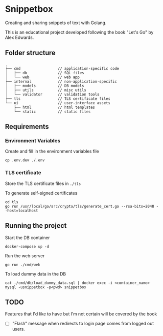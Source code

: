 # Snippetbox
Creating and sharing snippets of text with Golang.

This is an educational project developed following the book "Let's Go" by Alex Edwards.

## Folder structure
```
.
├── cmd                 // application-specific code
│   ├── db              // SQL files
│   └── web             // web app
├── internal            // non-application-specific
│   ├── models          // DB models
│   ├── utils           // misc utils
│   └── validator       // validation tools
├── tls                 // TLS certificate files
└── ui                  // user-interface assets
    ├── html            // html templates
    └── static          // static files
```

## Requirements
### Environment Variables
Create and fill in the environment variables file
```shell
cp .env.dev ./.env
```

### TLS certificate
Store the TLS certificate files in `./tls`

To generate self-signed certificates
```shell
cd tls
go run /usr/local/go/src/crypto/tls/generate_cert.go --rsa-bits=2048 --host=localhost
```

## Running the project
Start the DB container
```shell
docker-compose up -d
```

Run the web server
```shell
go run ./cmd/web
```

To load dummy data in the DB
```shell
cat ./cmd/db/load_dummy_data.sql | docker exec -i <container_name> mysql -usnippetbox -p<pwd> snippetbox
```

## TODO
Features that I'd like to have but I'm not certain will be covered by the book
- [ ] "Flash" message when redirects to login page comes from logged out users.
